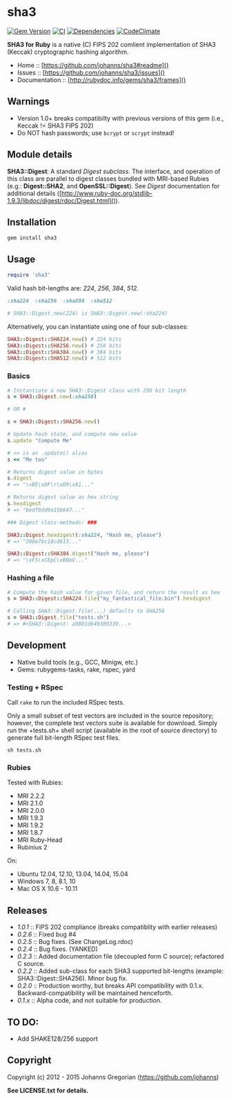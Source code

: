 # sha3  

[![Gem Version](https://badge.fury.io/rb/sha3.svg)](https://badge.fury.io/rb/sha3) [![CI](https://secure.travis-ci.org/johanns/sha3.png)](https://secure.travis-ci.org/johanns/sha3) [![Dependencies](https://gemnasium.com/johanns/sha3.png)](https://gemnasium.com/johanns/sha3) [![CodeClimate](https://codeclimate.com/github/johanns/sha3.png)](https://codeclimate.com/github/johanns/sha3)

**SHA3 for Ruby** is a native (C) FIPS 202 comlient implementation of SHA3 (Keccak) cryptographic hashing algorithm.

- Home :: [https://github.com/johanns/sha3#readme]()
- Issues :: [https://github.com/johanns/sha3/issues]()
- Documentation :: [http://rubydoc.info/gems/sha3/frames]()

## Warnings

- Version 1.0+ breaks compatibilty with previous versions of this gem (i.e., Keccak != SHA3 FIPS 202)
- Do NOT hash passwords; use ```bcrypt``` or ```scrypt``` instead!

## Module details

**SHA3::Digest**: A standard *Digest* _subclass_. The interface, and operation of this class are parallel to digest classes bundled with MRI-based Rubies (e.g.: **Digest::SHA2**, and **OpenSSL::Digest**). See *Digest* documentation for additional details ([http://www.ruby-doc.org/stdlib-1.9.3/libdoc/digest/rdoc/Digest.html]()).

## Installation

```shell
gem install sha3
```

## Usage

```ruby
require 'sha3'
```

Valid hash bit-lengths are: *224*, *256*, *384*, *512*.

```ruby
:sha224  :sha256  :sha384  :sha512

# SHA3::Digest.new(224) is SHA3::Digest.new(:sha224)
```

Alternatively, you can instantiate using one of four sub-classes:

```ruby
SHA3::Digest::SHA224.new() # 224 bits
SHA3::Digest::SHA256.new() # 256 bits
SHA3::Digest::SHA384.new() # 384 bits
SHA3::Digest::SHA512.new() # 512 bits
```

### Basics

```ruby
# Instantiate a new SHA3::Digest class with 256 bit length
s = SHA3::Digest.new(:sha256)

# OR #

s = SHA3::Digest::SHA256.new()

# Update hash state, and compute new value
s.update "Compute Me"

# << is an .update() alias
s << "Me too"

# Returns digest value in bytes
s.digest
# => "\xBE\xDF\r\xD9\xA1..."

# Returns digest value as hex string
s.hexdigest
# => "bedf0dd9a15b647..."

### Digest class-methods: ###

SHA3::Digest.hexdigest(:sha224, "Hash me, please")
# => "200e7bc18cd613..."

SHA3::Digest::SHA384.digest("Hash me, please")
# => "\xF5\xCEpC\xB0eV..."
```

### Hashing a file

```ruby
# Compute the hash value for given file, and return the result as hex
s = SHA3::Digest::SHA224.file("my_fantastical_file.bin").hexdigest

# Calling SHA3::Digest.file(...) defaults to SHA256
s = SHA3::Digest.file("tests.sh")
# => #<SHA3::Digest: a9801db49389339...>
```

## Development

* Native build tools (e.g., GCC, Minigw, etc.)
* Gems: rubygems-tasks, rake, rspec, yard

### Testing + RSpec

Call ```rake``` to run the included RSpec tests.

Only a small subset of test vectors are included in the source repository; however, the complete test vectors suite is available for download. Simply run the +tests.sh+ shell script (available in the root of source directory) to generate full bit-length RSpec test files.

  ```sh tests.sh```

### Rubies

Tested with Rubies:
  
  - MRI 2.2.2
  - MRI 2.1.0
  - MRI 2.0.0
  - MRI 1.9.3
  - MRI 1.9.2
  - MRI 1.8.7
  - MRI Ruby-Head
  - Rubinius 2

On:

  - Ubuntu 12.04, 12.10, 13.04, 14.04, 15.04
  - Windows 7, 8, 8.1, 10
  - Mac OS X 10.6 - 10.11

## Releases

- *1.0.1* :: FIPS 202 compliance (breaks compatiblity with earlier releases)
- *0.2.6* :: Fixed bug #4
- *0.2.5* :: Bug fixes. (See ChangeLog.rdoc)
- *0.2.4* :: Bug fixes. (YANKED)
- *0.2.3* :: Added documentation file (decoupled form C source); refactored C source.
- *0.2.2* :: Added sub-class for each SHA3 supported bit-lengths (example: SHA3::Digest::SHA256). Minor bug fix.
- *0.2.0* :: Production worthy, but breaks API compatibility with 0.1.x. Backward-compatibility will be maintained henceforth.
- *0.1.x* :: Alpha code, and not suitable for production.

## TO DO:

- Add SHAKE128/256 support

## Copyright

Copyright (c) 2012 - 2015 Johanns Gregorian (https://github.com/johanns)

**See LICENSE.txt for details.**
